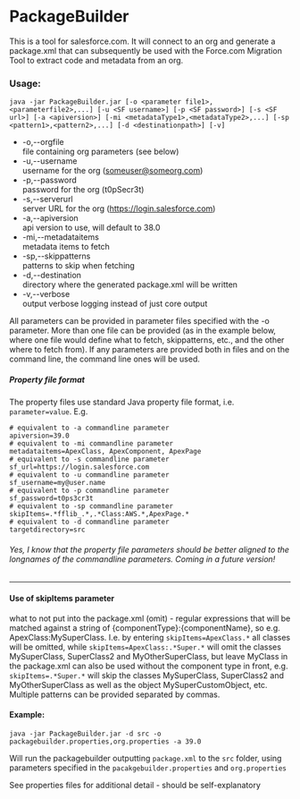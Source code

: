 # PackageBuilder

This is a tool for salesforce.com. It will connect to an org and generate a package.xml that can subsequently be used with the Force.com Migration Tool to extract code and metadata from an org.

### Usage:
``` 
java -jar PackageBuilder.jar [-o <parameter file1>,<parameterfile2>,...] [-u <SF username>] [-p <SF password>] [-s <SF url>] [-a <apiversion>] [-mi <metadataType1>,<metadataType2>,...] [-sp <pattern1>,<pattern2>,...] [-d <destinationpath>] [-v]
```    
* -o,--orgfile <arg>          
file containing org parameters (see below)
* -u,--username <arg>         
username for the org (someuser@someorg.com)
* -p,--password <arg>        
password for the org (t0pSecr3t)
* -s,--serverurl <arg>        
server URL for the org (https://login.salesforce.com)
* -a,--apiversion <arg>       
api version to use, will default to 38.0
* -mi,--metadataitems <arg>   
metadata items to fetch
* -sp,--skippatterns <arg>    
patterns to skip when fetching
* -d,--destination <arg>    
directory where the generated package.xml will be written
* -v,--verbose                
output verbose logging instead of just core output

All parameters can be provided in parameter files specified with the -o parameter. More than one file can be provided (as in the example below, where one file would define what to fetch, skippatterns, etc., and the other where to fetch from). If any parameters are provided both in files and on the command line, the command line ones will be used. 

##### Property file format
The property files use standard Java property file format, i.e. `parameter=value`. E.g.

```property
# equivalent to -a commandline parameter
apiversion=39.0
# equivalent to -mi commandline parameter
metadataitems=ApexClass, ApexComponent, ApexPage
# equivalent to -s commandline parameter
sf_url=https://login.salesforce.com
# equivalent to -u commandline parameter
sf_username=my@user.name
# equivalent to -p commandline parameter
sf_password=t0ps3cr3t
# equivalent to -sp commandline parameter
skipItems=.*fflib_.*,.*Class:AWS.*,ApexPage.*
# equivalent to -d commandline parameter
targetdirectory=src
```

###### Yes, I know that the property file parameters should be better aligned to the longnames of the commandline parameters. Coming in a future version!

---

#### Use of skipItems parameter
what to not put into the package.xml (omit) - regular expressions that will be matched against a string of {componentType}:{componentName}, so e.g. ApexClass:MySuperClass. 
I.e. by entering `skipItems=ApexClass.*` all classes will be omitted, while `skipItems=ApexClass:.*Super.*` will omit the classes MySuperClass, SuperClass2 and MyOtherSuperClass, but leave MyClass in the package.xml
can also be used without the component type in front, e.g. `skipItems=.*Super.*` will skip the classes MySuperClass, SuperClass2 and MyOtherSuperClass as well as the object MySuperCustomObject, etc.
Multiple patterns can be provided separated by commas.

#### Example: 
```
java -jar PackageBuilder.jar -d src -o packagebuilder.properties,org.properties -a 39.0
```
Will run the packagebuilder outputting `package.xml` to the `src` folder, using parameters specified in the `pacakgebuilder.properties` and `org.properties` 


See properties files for additional detail - should be self-explanatory
